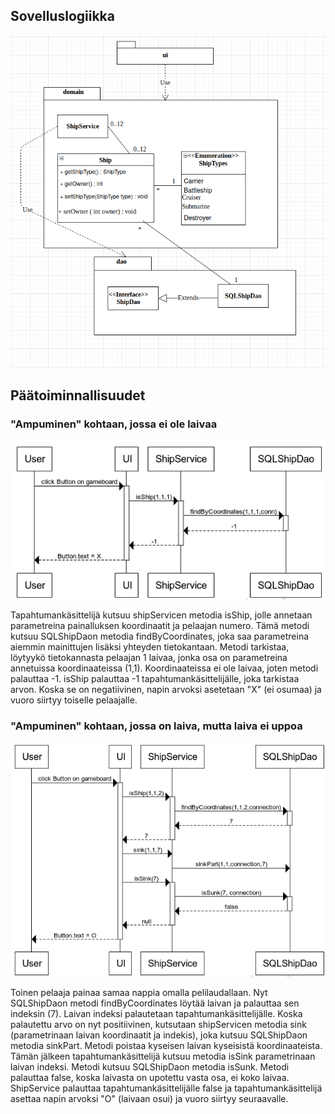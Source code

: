 ## Sovelluslogiikka

![alt text](https://github.com/Miniaya/ot-harjoitustyo/blob/master/dokumentaatio/kuvat/arkkitehtuuri.png)

## Päätoiminnallisuudet

### "Ampuminen" kohtaan, jossa ei ole laivaa

![alt text](https://github.com/Miniaya/ot-harjoitustyo/blob/master/dokumentaatio/kuvat/sekvenssi1.png)

Tapahtumankäsittelijä kutsuu shipServicen metodia isShip, jolle annetaan parametreina painalluksen koordinaatit ja pelaajan numero. Tämä metodi kutsuu SQLShipDaon metodia findByCoordinates, joka saa parametreina aiemmin mainittujen lisäksi yhteyden tietokantaan. Metodi tarkistaa, löytyykö tietokannasta pelaajan 1 laivaa, jonka osa on parametreina annetuissa koordinaateissa (1,1). Koordinaateissa ei ole laivaa, joten metodi palauttaa -1. isShip palauttaa -1 tapahtumankäsittelijälle, joka tarkistaa arvon. Koska se on negatiivinen, napin arvoksi asetetaan "X" (ei osumaa) ja vuoro siirtyy toiselle pelaajalle.

### "Ampuminen" kohtaan, jossa on laiva, mutta laiva ei uppoa

![alt text](https://github.com/Miniaya/ot-harjoitustyo/blob/master/dokumentaatio/kuvat/sekvenssi2.png)

Toinen pelaaja painaa samaa nappia omalla pelilaudallaan. Nyt SQLShipDaon metodi findByCoordinates löytää laivan ja palauttaa sen indeksin (7). Laivan indeksi palautetaan tapahtumankäsittelijälle. Koska palautettu arvo on nyt positiivinen, kutsutaan shipServicen metodia sink (parametrinaan laivan koordinaatit ja indekis), joka kutsuu SQLShipDaon metodia sinkPart. Metodi poistaa kyseisen laivan kyseisistä koordinaateista. Tämän jälkeen tapahtumankäsittelijä kutsuu metodia isSink parametrinaan laivan indeksi. Metodi kutsuu SQLShipDaon metodia isSunk. Metodi palauttaa false, koska laivasta on upotettu vasta osa, ei koko laivaa. ShipService palauttaa tapahtumankäsittelijälle false ja tapahtumankäsittelijä asettaa napin arvoksi "O" (laivaan osui) ja vuoro siirtyy seuraavalle.
